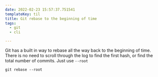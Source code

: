 ```yaml
---
date: 2022-02-23 15:57:37.751541
templateKey: til
title: Git rebase to the beginning of time
tags:
  - git
  - cli

---
```


Git has a built in way to rebase all the way back to the beginning of
time.  There is no need to scroll through the log to find the first
hash, or find the total number of commits. Just use `--root`

```
git rebase --root
```
